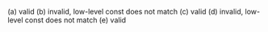 (a) valid
(b) invalid, low-level const does not match
(c) valid
(d) invalid, low-level const does not match
(e) valid